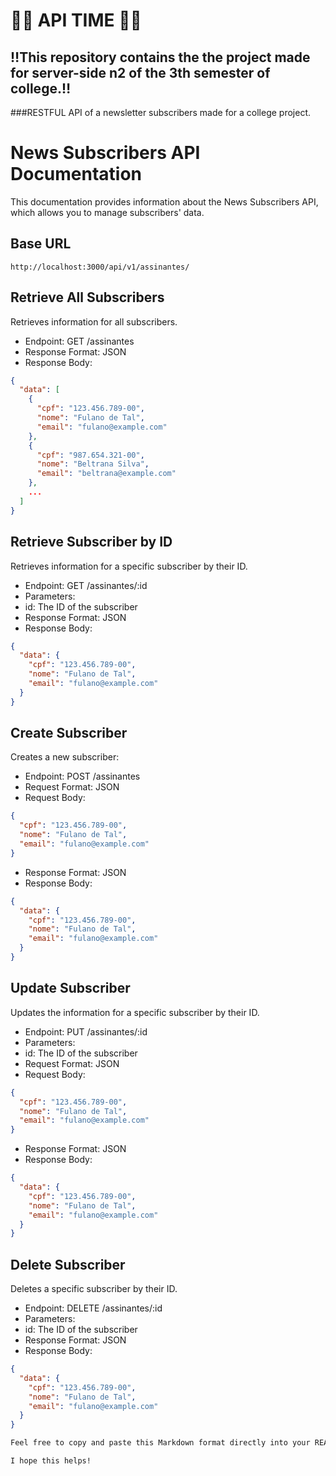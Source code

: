 # 🏴‍☠️ API TIME 🏴‍☠️

## ‼️This repository contains the the project made for server-side n2 of the 3th semester of college.‼️

###RESTFUL API  of a newsletter subscribers made for a college project.

# News Subscribers API Documentation

This documentation provides information about the News Subscribers API, which allows you to manage subscribers' data.

## Base URL

``` http://localhost:3000/api/v1/assinantes/ ```

## Retrieve All Subscribers

Retrieves information for all subscribers.

- Endpoint: GET /assinantes
- Response Format: JSON
- Response Body:

```json
{
  "data": [
    {
      "cpf": "123.456.789-00",
      "nome": "Fulano de Tal",
      "email": "fulano@example.com"
    },
    {
      "cpf": "987.654.321-00",
      "nome": "Beltrana Silva",
      "email": "beltrana@example.com"
    },
    ...
  ]
}
```
## Retrieve Subscriber by ID

Retrieves information for a specific subscriber by their ID.

- Endpoint: GET /assinantes/:id
- Parameters:
- id: The ID of the subscriber
- Response Format: JSON
- Response Body:

```json
{
  "data": {
    "cpf": "123.456.789-00",
    "nome": "Fulano de Tal",
    "email": "fulano@example.com"
  }
}
```
## Create Subscriber

Creates a new subscriber:

- Endpoint: POST /assinantes
- Request Format: JSON
- Request Body:

```json
{
  "cpf": "123.456.789-00",
  "nome": "Fulano de Tal",
  "email": "fulano@example.com"
}
```
- Response Format: JSON
- Response Body:

```json
{
  "data": {
    "cpf": "123.456.789-00",
    "nome": "Fulano de Tal",
    "email": "fulano@example.com"
  }
}
```
## Update Subscriber

Updates the information for a specific subscriber by their ID.

- Endpoint: PUT /assinantes/:id
- Parameters:
-  id: The ID of the subscriber
- Request Format: JSON
- Request Body:

```json
{
  "cpf": "123.456.789-00",
  "nome": "Fulano de Tal",
  "email": "fulano@example.com"
}
```

- Response Format: JSON
- Response Body:

```json
{
  "data": {
    "cpf": "123.456.789-00",
    "nome": "Fulano de Tal",
    "email": "fulano@example.com"
  }
}

```
## Delete Subscriber

Deletes a specific subscriber by their ID.

- Endpoint: DELETE /assinantes/:id
- Parameters:
- id: The ID of the subscriber
- Response Format: JSON
- Response Body:

```json
{
  "data": {
    "cpf": "123.456.789-00",
    "nome": "Fulano de Tal",
    "email": "fulano@example.com"
  }
}
```

```bash
Feel free to copy and paste this Markdown format directly into your README.md file on GitHub.

I hope this helps!
```
